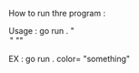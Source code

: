 How to run thre program :

Usage : go run . "<option>" "<string>"

EX : go run . color=<color> <letters to color> "something"





